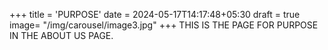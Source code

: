 +++
title = 'PURPOSE'
date = 2024-05-17T14:17:48+05:30
draft = true
image= "/img/carousel/image3.jpg"
+++
THIS IS THE PAGE FOR PURPOSE IN THE ABOUT US PAGE.